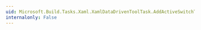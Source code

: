 ```yaml
---
uid: Microsoft.Build.Tasks.Xaml.XamlDataDrivenToolTask.AddActiveSwitchToolValue(Microsoft.Build.Tasks.Xaml.CommandLineToolSwitch)
internalonly: False
---
```

